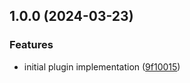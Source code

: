 ## 1.0.0 (2024-03-23)


### Features

* initial plugin implementation ([9f10015](https://github.com/wetransform-os/gradle-semantic-release-version/commit/9f10015137478434d1204f92bb445d5d03259c69))
